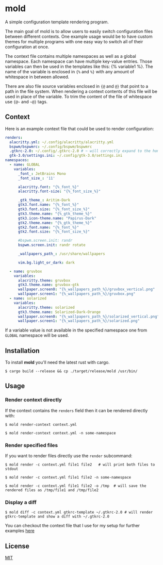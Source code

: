 # mold

A simple configuration template rendering program.

The main goal of mold is to allow users to easily switch configuration files between different
contexts. One example usage would be to have custom themes for multiple programs with one easy
way to switch all of their configuration at once.

The context file contains multiple namespaces as well as a global namespace. Each namespace can
have multiple key-value entries. Those variables can then be used in the templates like this:
{% variable1 %}. The name of the variable is enclosed in `{%` and `%}` with any amount of
whitespace in between allowed.

There are also file source variables enclosed in `{@` and `@}` that point to a path in the file system. When rendering a context contents of this file will be used in place of the variable. To trim the content of the file of whitespace use `{@~` and `~@}` tags.

## Context

Here is an example context file that could be used to render configuration:

```yaml
renders:
  alacritty.yml: ~/.config/alacritty/alacritty.yml
  bspwm/bspwmrc: ~/.config/bspwm/bspwmrc
  .gtkrc-2.0: ~/.config/.gtkrc-2.0 # ~ will correctly expand to the home directory
  gtk-3.0/settings.ini: ~/.config/gtk-3.0/settings.ini
namespaces:
  - name: GLOBAL
    variables:
      _font_: JetBrains Mono
      _font_size_: '11'

      alacritty.font: "{%_font_%}"
      alacritty.font-size: "{%_font_size_%}"

      _gtk_theme_: Aritim-Dark
      gtk3.font.name: "{%_font_%}"
      gtk3.font.size: "{%_font_size_%}"
      gtk3.theme.name: "{%_gtk_theme_%}"
      gtk3.icon-theme.name: "Papirus-Dark"
      gtk2.theme.name: "{%_gtk_theme_%}"
      gtk2.font.name: "{%_font_%}"
      gtk2.font.size: "{%_font_size_%}"

      #bspwm.screen.init: randr
      bspwm.screen.init: randr rotate

      _wallpapers_path_: /usr/share/wallpapers

      vim.bg.light_or_dark: dark

  - name: gruvbox
    variables:
      alacritty.theme: gruvbox
      gtk3.theme.name: gruvbox-gtk
      wallpaper.screen0: "{%_wallpapers_path_%}/gruvbox_vertical.png"
      wallpaper.screen1: "{%_wallpapers_path_%}/gruvbox.png"
  - name: solarized
    variables:
      alacritty.theme: solarized
      gtk3.theme.name: Solarized-Dark-Orange
      wallpaper.screen0: "{%_wallpapers_path_%}/solarized_vertical.png"
      wallpaper.screen1: "{%_wallpapers_path_%}/solarized.png"
```

If a variable value is not available in the specified namespace one from `GLOBAL` namespace will be used.

## Installation
To install **mold** you'll need the latest rust with cargo.
```shell
$ cargo build --release && cp ./target/release/mold /usr/bin/
```

## Usage

### Render context directly
If the context contains the `renders` field then it can be rendered directly with:
```shell
$ mold render-context context.yml

$ mold render-context context.yml -n some-namespace
```

### Render specified files
If you want to render files directly use the `render` subcommand:
```shell
$ mold render -c context.yml file1 file2   # will print both files to stdout

$ mold render -c context.yml file1 file2 -n some-namespace

$ mold render -c context.yml file1 file2 -o /tmp  # will save the rendered files as /tmp/file1 and /tmp/file2
```

### Display a diff
``` shell
$ mold diff -c context.yml gtkrc-template ~/.gtkrc-2.0 # will render gtkrc-template and show a diff with ~/.gtkrc-2.0
```

You can checkout the context file that I use for my setup for further examples [here](https://github.com/vv9k/configs/blob/master/mold/context.yml)

## License
[MIT](https://github.com/vv9k/mold/blob/master/LICENSE)
